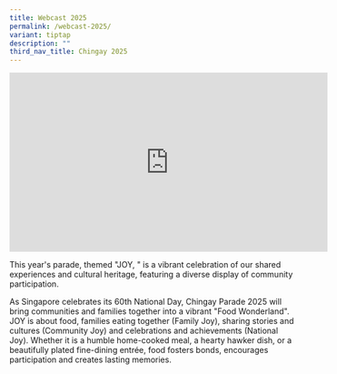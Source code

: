 ```yaml
---
title: Webcast 2025
permalink: /webcast-2025/
variant: tiptap
description: ""
third_nav_title: Chingay 2025
---
```

<div class="iframe-wrapper">
<iframe height="315" width="560" allowfullscreen="true" frameborder="0" src="https://www.youtube.com/embed/NIks1xP0rQQ?si=QaJdmPTenivqTZbr"></iframe>
</div>
<p>This year's parade, themed "JOY, " is a vibrant celebration of our shared
experiences and cultural heritage, featuring a diverse display of community
participation.</p>
<p>As Singapore celebrates its 60th National Day, Chingay Parade 2025 will
bring communities and families together into a vibrant "Food Wonderland".
JOY is about food, families eating together (Family Joy), sharing stories
and cultures (Community Joy) and celebrations and achievements (National
Joy). Whether it is a humble home-cooked meal, a hearty hawker dish, or
a beautifully plated fine-dining entrée, food fosters bonds, encourages
participation and creates lasting memories.</p>